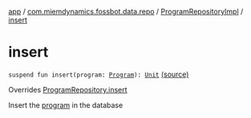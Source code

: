 [app](../../index.md) / [com.miemdynamics.fossbot.data.repo](../index.md) / [ProgramRepositoryImpl](index.md) / [insert](./insert.md)

# insert

`suspend fun insert(program: `[`Program`](../../com.miemdynamics.fossbot.data.entity/-program/index.md)`): `[`Unit`](https://kotlinlang.org/api/latest/jvm/stdlib/kotlin/-unit/index.html) [(source)](https://github.com/binyot/fossbot/tree/master/app/src/main/java/com/miemdynamics/fossbot/data/repo/ProgramRepositoryImpl.kt#L22)

Overrides [ProgramRepository.insert](../-program-repository/insert.md)

Insert the [program](../-program-repository/insert.md#com.miemdynamics.fossbot.data.repo.ProgramRepository$insert(com.miemdynamics.fossbot.data.entity.Program)/program) in the database

